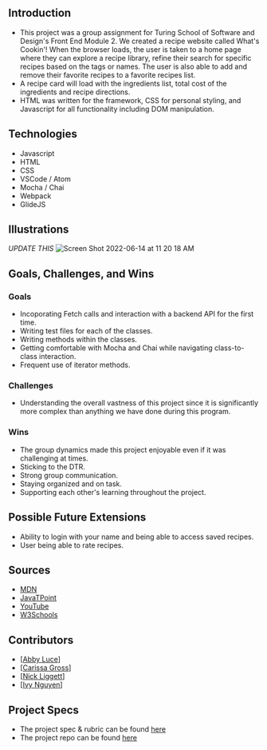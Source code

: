 ## Introduction
  - This project was a group assignment for Turing School of Software and Design's Front End Module 2.  We created a recipe website called What's Cookin'! When the browser loads, the user is taken to a home page where they can explore a recipe library, refine their search for specific recipes based on the tags or names.  The user is also able to add and remove their favorite recipes to a favorite recipes list.
  - A recipe card will load with the ingredients list, total cost of the ingredients and recipe directions.
  - HTML was written for the framework, CSS for personal styling, and Javascript for all functionality including DOM manipulation.

## Technologies
  - Javascript
  - HTML
  - CSS
  - VSCode / Atom
  - Mocha / Chai
  - Webpack
  - GlideJS

## Illustrations
*UPDATE THIS*
![Screen Shot 2022-06-14 at 11 20 18 AM](https://user-images.githubusercontent.com/100726140/173638625-43b3cbde-3209-403a-9036-874f978880e5.png)

## Goals, Challenges, and Wins
### Goals
- Incoporating Fetch calls and interaction with a backend API for the first time.
- Writing test files for each of the classes.
- Writing methods within the classes.
- Getting comfortable with Mocha and Chai while navigating class-to-class interaction.
- Frequent use of iterator methods.

### Challenges
- Understanding the overall vastness of this project since it is significantly more complex than anything we have done during this program.

### Wins
- The group dynamics made this project enjoyable even if it was challenging at times.
- Sticking to the DTR.
- Strong group communication.
- Staying organized and on task.
- Supporting each other's learning throughout the project.

## Possible Future Extensions
  - Ability to login with your name and being able to access saved recipes.
  - User being able to rate recipes.

## Sources
  - [MDN](http://developer.mozilla.org/en-US/)
  - [JavaTPoint](https://www.javatpoint.com/how-to-check-a-radio-button-using-javascript)
  - [YouTube](https://www.youtube.com/)
  - [W3Schools](https://www.w3schools.com/)
  
## Contributors
  - [[Abby Luce](https://github.com/abbyluce)]
  - [[Carissa Gross](https://github.com/carissagross)]
  - [[Nick Liggett](https://github.com/NickLiggett)]
  - [[Ivy Nguyen](https://github.com/INguyen22)]

## Project Specs
  - The project spec & rubric can be found [here](https://frontend.turing.edu/projects/whats-cookin-part-one.html)
  - The project repo can be found [here](https://github.com/NickLiggett/whats-cookin)
